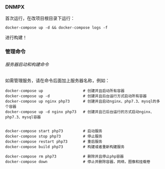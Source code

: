 ### DNMPX

首次运行，在改项目根目录下运行：

```
docker-compose up -d && docker-compose logs -f
```

进行构建！

### 管理命令

###### 服务器启动和构建命令

如需管理服务，请在命令后面加上服务器名称，例如：

```
docker-compose up                  # 创建并且启动所有容器
docker-compose up -d               # 创建并且后台运行方式启动所有容器
docker-compose up nginx php73      # 创建并且启动nginx、php7.3、mysql的多个容器
docker-compose up -d nginx php73   # 创建并且已后台运行的方式启动nginx、php7.3、mysql容器


docker-compose start php73         # 启动服务
docker-compose stop php73          # 停止服务
docker-compose restart php73       # 重启服务
docker-compose build php73         # 构建或者重新构建服务

docker-compose rm php73            # 删除并且停止php容器
docker-compose down                # 停止并删除容器，网络，图像和挂载卷
```
